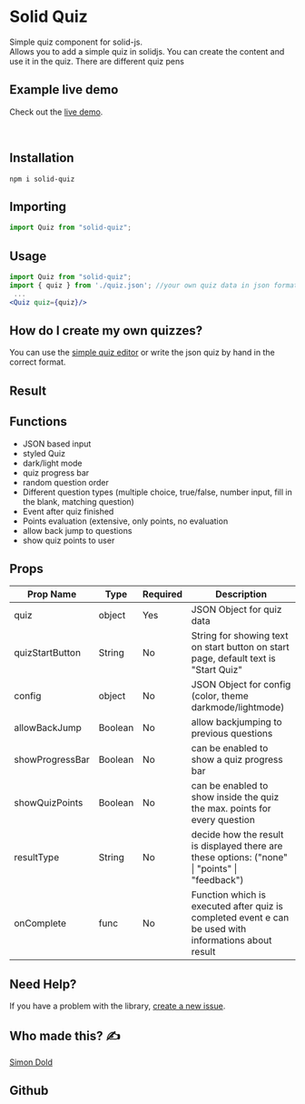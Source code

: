 # Solid Quiz

Simple quiz component for solid-js.  <br>
Allows you to add a simple quiz in solidjs. You can create the content and use it in the quiz. There are different quiz pens

## Example live demo

Check out the [live demo](https://doldsimo.github.io/solidjs-quiz/quiz).

<br />

## Installation
``` 
npm i solid-quiz
```

## Importing
```jsx
import Quiz from "solid-quiz";
```

## Usage
```jsx
import Quiz from "solid-quiz";
import { quiz } from './quiz.json'; //your own quiz data in json format
 ...
<Quiz quiz={quiz}/>
```

## How do I create my own quizzes?

You can use the [simple quiz editor](https://doldsimo.github.io/solidjs-quiz/editor) or write the json quiz by hand in the correct format.

## Result


## Functions

- JSON based input
- styled Quiz
- dark/light mode
- quiz progress bar
- random question order
- Different question types (multiple choice, true/false, number input, fill in the blank, matching question)
- Event after quiz finished
- Points evaluation (extensive, only points, no evaluation
- allow back jump to questions
- show quiz points to user

## Props

| **Prop Name**   | **Type** | **Required** | **Description**                                                                                       |
|-----------------|----------|--------------|-------------------------------------------------------------------------------------------------------|
| quiz            | object   | Yes          | JSON Object for quiz data                                                                             |
| quizStartButton | String   | No           | String for showing text on start button on start page, default text is "Start Quiz"                                                           |
| config          | object   | No           | JSON Object for config (color, theme darkmode/lightmode)                                              |
| allowBackJump   | Boolean  | No           | allow backjumping to previous questions                                                               |
| showProgressBar | Boolean  | No           | can be enabled to show a quiz progress bar                                                            |
| showQuizPoints  | Boolean  | No           | can be enabled to show inside the quiz the max. points for every question                             |
| resultType      | String   | No           | decide how the result is displayed there are these options: ("none" \| "points" \| "feedback")        |
| onComplete      | func     | No           | Function which is executed after quiz is completed event e can be used with informations about result |

## Need Help?

If you have a problem with the library, [create a new issue](https://github.com/doldsimo/solid-quiz/issues/new).

## Who made this? ✍

[Simon Dold](https://github.com/doldsimo)

## Github 
